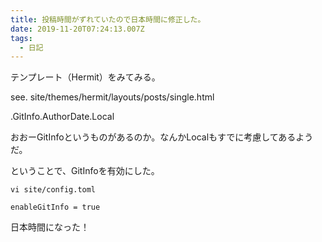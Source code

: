 ```yaml
---
title: 投稿時間がずれていたので日本時間に修正した。
date: 2019-11-20T07:24:13.007Z
tags:
  - 日記
---
```

テンプレート（Hermit）をみてみる。

see. site/themes/hermit/layouts/posts/single.html

.GitInfo.AuthorDate.Local

おおーGitInfoというものがあるのか。なんかLocalもすでに考慮してあるようだ。

ということで、GitInfoを有効にした。

```
vi site/config.toml
```

```vim
enableGitInfo = true
```

日本時間になった！

